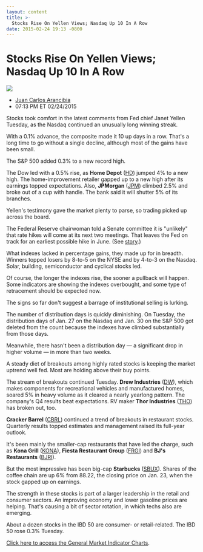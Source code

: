 ```yaml
---
layout: content
title: >-
  Stocks Rise On Yellen Views; Nasdaq Up 10 In A Row
date: 2015-02-24 19:13 -0800
---
```



Stocks Rise On Yellen Views; Nasdaq Up 10 In A Row
===================================================


![](https://www.investors.com/wp-content/uploads/ibd-migrated-images/MPv_150225_635603880631085759.png)

* [Juan Carlos Arancibia](https://www.investors.com/author/juan-carlos-arancibia/ "Posts by Juan Carlos Arancibia")
* 07:13 PM ET 02/24/2015




  

Stocks took comfort in the latest comments from Fed chief Janet Yellen Tuesday, as the Nasdaq continued an unusually long winning streak.

  

With a 0.1% advance, the composite made it 10 up days in a row. That's a long time to go without a single decline, although most of the gains have been small.

  

The S&P 500 added 0.3% to a new record high.

  

The Dow led with a 0.5% rise, as **Home Depot** ([HD](https://research.investors.com/quote.aspx?symbol=HD)) jumped 4% to a new high. The home-improvement retailer gapped up to a new high after its earnings topped expectations. Also, **JPMorgan** ([JPM](https://research.investors.com/quote.aspx?symbol=JPM)) climbed 2.5% and broke out of a cup with handle. The bank said it will shutter 5% of its branches.

  

Yellen's testimony gave the market plenty to parse, so trading picked up across the board.

  

The Federal Reserve chairwoman told a Senate committee it is "unlikely" that rate hikes will come at its next two meetings. That leaves the Fed on track for an earliest possible hike in June. (See [story](http://news.investors.com/economy/022415-740655-yellen-wants-option-of-rate-hikes-any-meeting.htm).)

  

What indexes lacked in percentage gains, they made up for in breadth. Winners topped losers by 8-to-5 on the NYSE and by 4-to-3 on the Nasdaq. Solar, building, semiconductor and cyclical stocks led.

  

Of course, the longer the indexes rise, the sooner a pullback will happen. Some indicators are showing the indexes overbought, and some type of retracement should be expected now.

  

The signs so far don't suggest a barrage of institutional selling is lurking.

  

The number of distribution days is quickly diminishing. On Tuesday, the distribution days of Jan. 27 on the Nasdaq and Jan. 30 on the S&P 500 got deleted from the count because the indexes have climbed substantially from those days.

  

Meanwhile, there hasn't been a distribution day — a significant drop in higher volume — in more than two weeks.

  

A steady diet of breakouts among highly rated stocks is keeping the market uptrend well fed. Most are holding above their buy points.

  

The stream of breakouts continued Tuesday. **Drew Industries** ([DW](https://research.investors.com/quote.aspx?symbol=DW)), which makes components for recreational vehicles and manufactured homes, soared 5% in heavy volume as it cleared a nearly yearlong pattern. The company's Q4 results beat expectations. RV maker **Thor Industries** ([THO](https://research.investors.com/quote.aspx?symbol=THO)) has broken out, too.

  

**Cracker Barrel** ([CBRL](https://research.investors.com/quote.aspx?symbol=CBRL)) continued a trend of breakouts in restaurant stocks. Quarterly results topped estimates and management raised its full-year outlook.

  

It's been mainly the smaller-cap restaurants that have led the charge, such as **Kona Grill** ([KONA](https://research.investors.com/quote.aspx?symbol=KONA)), **Fiesta Restaurant Group** ([FRGI](https://research.investors.com/quote.aspx?symbol=FRGI)) and **BJ's Restaurants** ([BJRI](https://research.investors.com/quote.aspx?symbol=BJRI)).

  

But the most impressive has been big-cap **Starbucks** ([SBUX](https://research.investors.com/quote.aspx?symbol=SBUX)). Shares of the coffee chain are up 6% from 88.22, the closing price on Jan. 23, when the stock gapped up on earnings.

  

The strength in these stocks is part of a larger leadership in the retail and consumer sectors. An improving economy and lower gasoline prices are helping. That's causing a bit of sector rotation, in which techs also are emerging.

  

About a dozen stocks in the IBD 50 are consumer- or retail-related. The IBD 50 rose 0.3% Tuesday.

  

[Click here to access the General Market Indicator Charts](https://www.investors.com/pdf/GMI_022515.pdf).




